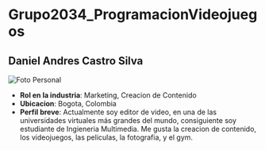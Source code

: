 # Grupo2034_ProgramacionVideojuegos

## Daniel Andres Castro Silva

![Foto Personal](https://github.com/user-attachments/assets/78d012bd-deb8-4a7e-814b-f6ba9d9840bb)


- **Rol en la industria**: Marketing, Creacion de Contenido
- **Ubicacion**: Bogota, Colombia
- **Perfil breve**: Actualmente soy editor de video, en una de las universidades virtuales más grandes del mundo, consiguiente soy estudiante de Ingieneria Multimedia. Me gusta la creacion de contenido, los videojuegos, las peliculas, la fotografia, y el gym.
